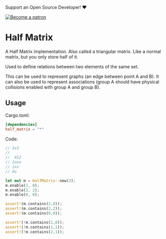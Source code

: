 Support an Open Source Developer! :hearts:  

[![Become a patron](https://c5.patreon.com/external/logo/become_a_patron_button.png)](https://www.patreon.com/jojolepro)

# Half Matrix
A Half Matrix implementation. Also called a triangular matrix.
Like a normal matrix, but you only store half of it.

Used to define relations between two elements of the same set.

This can be used to represent graphs (an edge between point A and B).
It can also be used to represent associations (group A should have physical collisions enabled
with group A and group B).

## Usage

Cargo.toml:
```toml
[dependencies]
half_matrix = "*"
```
Code:
```rust
// 3x3
//
//  012
// 2oxo
// 1xx
// 0o

let mut m = HalfMatrix::new(3);
m.enable(2, 0);
m.enable(2, 2);
m.enable(0, 0);

assert!(m.contains(2,0));
assert!(m.contains(2,2));
assert!(m.contains(0,0));

assert!(!m.contains(1,0));
assert!(!m.contains(1,1));
assert!(!m.contains(2,1));
```

